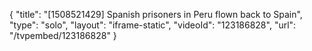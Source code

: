 {
    "title": "[1508521429] Spanish prisoners in Peru flown back to Spain",
    "type": "solo",
    "layout": "iframe-static",
    "videoId": "123186828",
    "url": "\/tvpembed\/123186828"
}
